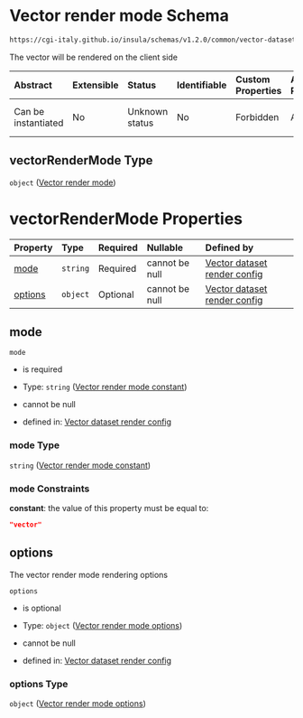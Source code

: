 # Vector render mode Schema

```txt
https://cgi-italy.github.io/insula/schemas/v1.2.0/common/vector-dataset-render-config.schema.json#/$defs/vectorRenderMode
```

The vector will be rendered on the client side

| Abstract            | Extensible | Status         | Identifiable | Custom Properties | Additional Properties | Access Restrictions | Defined In                                                                                                                   |
| :------------------ | :--------- | :------------- | :----------- | :---------------- | :-------------------- | :------------------ | :--------------------------------------------------------------------------------------------------------------------------- |
| Can be instantiated | No         | Unknown status | No           | Forbidden         | Allowed               | none                | [vector-dataset-render-config.schema.json\*](schemas/common/vector-dataset-render-config.schema.json) |

## vectorRenderMode Type

`object` ([Vector render mode](vector-dataset-render-config-defs-vector-render-mode.md))

# vectorRenderMode Properties

| Property            | Type     | Required | Nullable       | Defined by                                                                                                                                                                                                                                                                 |
| :------------------ | :------- | :------- | :------------- | :------------------------------------------------------------------------------------------------------------------------------------------------------------------------------------------------------------------------------------------------------------------------- |
| [mode](#mode)       | `string` | Required | cannot be null | [Vector dataset render config](vector-dataset-render-config-defs-vector-render-mode-properties-vector-render-mode-constant.md) |
| [options](#options) | `object` | Optional | cannot be null | [Vector dataset render config](vector-dataset-render-config-defs-vector-render-mode-options.md)                             |

## mode



`mode`

* is required

* Type: `string` ([Vector render mode constant](vector-dataset-render-config-defs-vector-render-mode-properties-vector-render-mode-constant.md))

* cannot be null

* defined in: [Vector dataset render config](vector-dataset-render-config-defs-vector-render-mode-properties-vector-render-mode-constant.md)

### mode Type

`string` ([Vector render mode constant](vector-dataset-render-config-defs-vector-render-mode-properties-vector-render-mode-constant.md))

### mode Constraints

**constant**: the value of this property must be equal to:

```json
"vector"
```

## options

The vector render mode rendering options

`options`

* is optional

* Type: `object` ([Vector render mode options](vector-dataset-render-config-defs-vector-render-mode-options.md))

* cannot be null

* defined in: [Vector dataset render config](vector-dataset-render-config-defs-vector-render-mode-options.md)

### options Type

`object` ([Vector render mode options](vector-dataset-render-config-defs-vector-render-mode-options.md))

